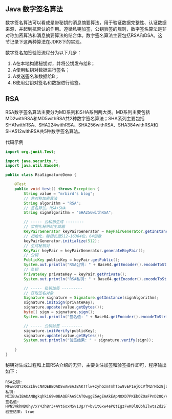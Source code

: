 ## Java 数字签名算法

数字签名算法可以看成是带秘钥的消息摘要算法，用于验证数据完整性、认证数据来源，并起到抗否认的作用。遵循私钥加签，公钥验签的规则，数字签名算法是非对称加密算法和消息摘要算法的结合体。数字签名算法主要包括RSA和DSA。这节记录下这两种算法在JDK8下的实现。

数字签名加签验签流程分为以下几步：

1. A在本地构建秘钥对，并将公钥发布给B；
2. A使用私钥对数据进行签名；
3. A发送签名和数据给B；
4. B使用公钥对签名和数据进行验签。

## RSA

RSA数字签名算法主要分为MD系列和SHA系列两大类。MD系列主要包括MD2withRSA和MD5withRSA共2种数字签名算法；SHA系列主要包括SHA1withRSA、SHA224withRSA、SHA256withRSA、SHA384withRSA和SHA512withRSA共5种数字签名算法。

代码示例

```java
import org.junit.Test;

import java.security.*;
import java.util.Base64;

public class RsaSignatureDemo {

    @Test
    public void test() throws Exception {
        String value = "mrbird's blog";
        // 非对称加密算法
        String algorithm = "RSA";
        // 签名算法，RSA+SHA
        String signAlgorithm = "SHA256withRSA";

        // ----- 公私钥生成 --------
        // 实例化秘钥对生成器
        KeyPairGenerator keyPairGenerator = KeyPairGenerator.getInstance(algorithm);
        // 初始化，秘钥长度512~16384位，64倍数
        keyPairGenerator.initialize(512);
        // 生成秘钥对
        KeyPair keyPair = keyPairGenerator.generateKeyPair();
        // 公钥
        PublicKey publicKey = keyPair.getPublic();
        System.out.println("RSA公钥: " + Base64.getEncoder().encodeToString(publicKey.getEncoded()));
        // 私钥
        PrivateKey privateKey = keyPair.getPrivate();
        System.out.println("RSA私钥: " + Base64.getEncoder().encodeToString(privateKey.getEncoded()));

        // ----- 私钥加签 ---------
        // 获取签名对象
        Signature signature = Signature.getInstance(signAlgorithm);
        signature.initSign(privateKey);
        signature.update(value.getBytes());
        byte[] sign = signature.sign();
        System.out.println("签名值: " + Base64.getEncoder().encodeToString(sign));

        // ----- 公钥验签 ---------
        signature.initVerify(publicKey);
        signature.update(value.getBytes());
        System.out.println("验签结果: " + signature.verify(sign));
        
    }
}
```

秘钥对生成过程和上篇RSA介绍的无异，主要关注加签和验签操作即可，程序输出如下：

```
RSA公钥: MFwwDQYJKoZIhvcNAQEBBQADSwAwSAJBAKTTlw+zyhGzmTmhT5w9vEP1ejOcVfM2rHbz8jUae7InAh42R9ZaYUk1c3q0uqmTv8xKOnszU/vrdV52zoFM+OMCAwEAAQ==RSA私钥: MIIBUwIBADANBgkqhkiG9w0BAQEFAASCAT0wggE5AgEAAkEApNOXD7PKEbOZOaFPnD28Q/V6M5xV8zasdvPyNRp7sicCHjZH1lphSTVzerS6qZO/zEo6ezNT++t1XnbOgUz44wIDAQABAkBsZQXz+p2J1J2Qq8fqDSNxYc8Sf956SttSgw0m5Rqxxiw10cgHt67uocu3qK6UeMuJuaOiN3YT48kvFp6Joc75AiEA4L7R1zDWcOdWf2BE/k3yxJ4Uv0vbIZ9vWLuJGBR3xK0CIQC7v5f2fcedBWbJ/kR7CvbFE91ivM55dvWZMe/JrjXVzwIgFUn+FqRJq+g+CVLVNkGr/XP8AyLsXwL7SSx6kA1gSwECIHysAn4VEftr/dC+Pr0yD6HYyhbp53XzD6214lQbkfYzAiB1b2wNi0Y3N+D/OIrGUHlwgA0vkX82NP3V8qMDmRbCTQ==签名值: HVN5WkhND0hy/xY43h8r3+AVt6oxMSv1Ug/Y+bv1tGxw4ePQtIgzFwK0lQQbhIlwts2d2STwQBews4dXCfEMmA==验签结果: true
```

